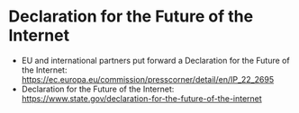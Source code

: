 # Declaration for the Future of the Internet

* EU and international partners put forward a Declaration for the Future of the Internet: https://ec.europa.eu/commission/presscorner/detail/en/IP_22_2695
* Declaration for the Future of the Internet: https://www.state.gov/declaration-for-the-future-of-the-internet
